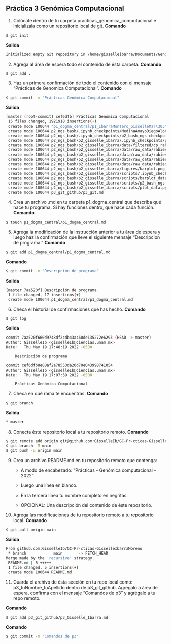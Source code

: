 ## Práctica 3 Genómica Computacional

1. Colócate dentro de tu carpeta practicas_genomica_computacional e inicializala como un repositorio local de git.
**Comando**
```bash
$ git init
```
**Salida**
```bash
Initialized empty Git repository in /home/gisselleibarra/Documents/GenómicaComputacional/Practicas/practicas_genomica_computacional/.git/
```

2. Agrega al área de espera todo el contenido de ésta carpeta.
**Comando**
```bash
$ git add .
```

3. Haz un primera confirmación de todo el contenido con el mensaje “Prácticas de Genomica Computacional”.
**Comando**
```bash
$ git commit -m "Prácticas Genómica Computacional"
```
**Salida**
```bash
[master (root-commit) cef6dfb] Prácticas Genómica Computacional
 15 files changed, 1921918 insertions(+)
 create mode 100644 "p1_dogma_central/p1_IbarraMontero_GisselleMar\303\255a.py"
 create mode 100644 p2_ngs_bash/.ipynb_checkpoints/MedinaAmayoDiegoAlonso-checkpoint.ipynb
 create mode 100644 p2_ngs_bash/.ipynb_checkpoints/p2_bash_ngs-checkpoint.ipynb
 create mode 100644 p2_ngs_bash/p2_gisselle_ibarra/.ipynb_checkpoints/p2_bash_ngs-checkpoint.ipynb
 create mode 100644 p2_ngs_bash/p2_gisselle_ibarra/data/filtered/cp_rabies_lyssavirus.gff3
 create mode 100644 p2_ngs_bash/p2_gisselle_ibarra/data/raw_data/rabies_lyssavirus.fasta
 create mode 100644 p2_ngs_bash/p2_gisselle_ibarra/data/raw_data/rabies_lyssavirus.fastq
 create mode 100644 p2_ngs_bash/p2_gisselle_ibarra/data/raw_data/rabies_lyssavirus.gb
 create mode 100644 p2_ngs_bash/p2_gisselle_ibarra/data/raw_data/rabies_lyssavirus.gff3
 create mode 100644 p2_ngs_bash/p2_gisselle_ibarra/figures/barplot.png
 create mode 100644 p2_ngs_bash/p2_gisselle_ibarra/scripts/.ipynb_checkpoints/p2_bash_ngs-checkpoint.ipynb
 create mode 100644 p2_ngs_bash/p2_gisselle_ibarra/scripts/barplot_data.txt
 create mode 100644 p2_ngs_bash/p2_gisselle_ibarra/scripts/p2_bash_ngs.ipynb
 create mode 100644 p2_ngs_bash/p2_gisselle_ibarra/scripts/plot_data.py
 create mode 100644 p3_git_github/p3_git.md
```

4. Crea un archivo .md en tu carpeta p1_dogma_central que describa qué hace tu programa. Si hay funciones dentro, qué hace cada función.
**Comando**
```bash
$ touch p1_dogma_central/p1_dogma_central.md
```

5. Agrega la modificación de la instrucción anterior a tu área de espera y luego haz la confirmación que lleve el siguiente mensaje “Descripcion de programa.”
**Comando**
```bash
$ git add p1_dogma_central/p1_dogma_central.md
```
**Comando**
```bash
$ git commit -m "Descripción de programa"
```
**Salida**
```bash
[master 7aa520f] Descripción de programa
 1 file changed, 17 insertions(+)
 create mode 100644 p1_dogma_central/p1_dogma_central.md
```

6. Checa el historial de confirmaciones que has hecho.
**Comando**
```bash
$ git log
```
**Salida**
```bash
commit 7aa520f660d9748df2cdb43a460de135272e6293 (HEAD -> master)
Author: GisselleIb <gisselleIb@ciencias.unam.mx>
Date:   Thu May 19 17:48:19 2022 -0500

    Descripción de programa

commit cef6dfb8e88af2a78553da20d70e043998741054
Author: GisselleIb <gisselleIb@ciencias.unam.mx>
Date:   Thu May 19 17:07:39 2022 -0500

    Prácticas Genómica Computacional
```

7. Checa en qué rama te encuentras.
**Comando**
```bash
$ git branch
```
**Salida**
```bash
* master
```

8. Conecta éste repositorio local a tu repositorio remoto.
**Comando**
```bash
$ git remote add origin git@github.com:GisselleIb/GC-Pr-cticas-GisselleIbarraMoreno.git
$ git branch -M main
$ git push -u origin main
```

9. Crea un archivo README.md en tu repositorio remoto que contenga:

    - A modo de encabezado: “Prácticas - Genómica computacional - 2022”

    - Luego una línea en blanco.

    - En la tercera línea tu nombre completo en negritas.

    - OPCIONAL: Una descripción del contenido de éste repositorio.

10. Agrega las modificaciones de tu repositorio remoto a tu repositorio local.
**Comando**
```bash
$ git pull origin main
```
**Salida**
```bash
From github.com:GisselleIb/GC-Pr-cticas-GisselleIbarraMoreno
 * branch            main       -> FETCH_HEAD
Merge made by the 'recursive' strategy.
 README.md | 5 +++++
 1 file changed, 5 insertions(+)
 create mode 100644 README.md
```

11. Guarda el archivo de ésta sección en tu repo local como: p3_tuNombre_tuApellido dentro de p3_git_github. Agregalo a área de espera, confirma con el mensaje “Comandos de p3” y agrégalo a tu repo remoto.

**Comando**
```bash
$ git add p3_git_github/p3_Gisselle_Ibarra.md
```
**Comando**
```bash
$ git commit -m "Comandos de p3"
```
